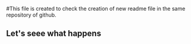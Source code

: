 #This file is created to check the creation of new readme file in the same repository of github.

## Let's seee what happens 
